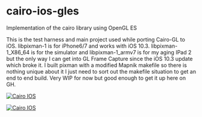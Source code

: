 # cairo-ios-gles
Implementation of the cairo library using OpenGL ES 

This is the test harness and main project used while porting Cairo-GL to iOS. libpixman-1 is for iPhone6/7 and works with iOS 10.3. 
libpixman-1_X86_64 is for the simulator and libpixman-1_armv7 is for my aging IPad 2 but the only way I can get into GL Frame Capture
since the iOS 10.3 update which broke it. I built pixman with a modified Mapnik makefile so there is nothing unique about it I just
need to sort out the makefile situation to get an end to end build. Very WIP for now but good enough to get it up here on GH.


[![Cairo IOS](http://i3.ytimg.com/vi/6RsNPNRoXqo/maxresdefault.jpg)](https://youtu.be/6RsNPNRoXqo)

[![Cairo IOS](http://i3.ytimg.com/vi/C4VR_YXZays/maxresdefault.jpg)](https://youtu.be/C4VR_YXZays)


